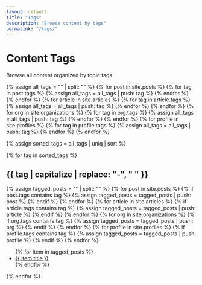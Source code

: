 ```yaml
---
layout: default
title: "Tags"
description: "Browse content by tags"
permalink: "/tags/"
---
```


# Content Tags

Browse all content organized by topic tags.

{% assign all_tags = "" | split: "" %}
{% for post in site.posts %}
  {% for tag in post.tags %}
    {% assign all_tags = all_tags | push: tag %}
  {% endfor %}
{% endfor %}
{% for article in site.articles %}
  {% for tag in article.tags %}
    {% assign all_tags = all_tags | push: tag %}
  {% endfor %}
{% endfor %}
{% for org in site.organizations %}
  {% for tag in org.tags %}
    {% assign all_tags = all_tags | push: tag %}
  {% endfor %}
{% endfor %}
{% for profile in site.profiles %}
  {% for tag in profile.tags %}
    {% assign all_tags = all_tags | push: tag %}
  {% endfor %}
{% endfor %}

{% assign sorted_tags = all_tags | uniq | sort %}

{% for tag in sorted_tags %}
## {{ tag | capitalize | replace: "-", " " }}

{% assign tagged_posts = "" | split: "" %}
{% for post in site.posts %}
  {% if post.tags contains tag %}
    {% assign tagged_posts = tagged_posts | push: post %}
  {% endif %}
{% endfor %}
{% for article in site.articles %}
  {% if article.tags contains tag %}
    {% assign tagged_posts = tagged_posts | push: article %}
  {% endif %}
{% endfor %}
{% for org in site.organizations %}
  {% if org.tags contains tag %}
    {% assign tagged_posts = tagged_posts | push: org %}
  {% endif %}
{% endfor %}
{% for profile in site.profiles %}
  {% if profile.tags contains tag %}
    {% assign tagged_posts = tagged_posts | push: profile %}
  {% endif %}
{% endfor %}

<ul>
{% for item in tagged_posts %}
  <li><a href="{{ item.url }}">{{ item.title }}</a></li>
{% endfor %}
</ul>

{% endfor %}
